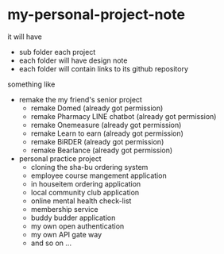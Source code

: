 # my-personal-project-note
it will have 
- sub folder each project
- each folder will have design note
- each folder will contain links to its github repository

something like
- remake the my friend's senior project
  - remake Domed (already got permission)
  - remake Pharmacy LINE chatbot (already got permission)
  - remake Onemeasure (already got permission)
  - remake Learn to earn (already got permission)
  - remake BiRDER (already got permission)
  - remake Bearlance (already got permission)
- personal practice project
  - cloning the sha-bu ordering system
  - employee course mangement application
  - in houseitem ordering application
  - local community club application 
  - online mental health check-list
  - membership service 
  - buddy budder application 
  - my own open authentication
  - my own API gate way
  - and so on ...
